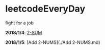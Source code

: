 # leetcodeEveryDay
fight for a job

**2018/1/4**: [2-SUM](./2-SUM.md)

**2018/1/5**: [Add 2-NUMS](./Add 2-NUMS.md)